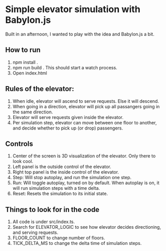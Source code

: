 # Simple elevator simulation with Babylon.js

Built in an afternoon, I wanted to play with the idea and Babylon.js a bit.

## How to run

1. npm install .
2. npm run build . This should start a watch process.
3. Open index.html

## Rules of the elevator:

1. When idle, elevator will ascend to serve requests. Else it will descend.
2. When going in a direction, elevator will pick up all passangers going in the same direction.
3. Elevator will serve requests given inside the elevator.
4. Per simulation step, elevator can move between one floor to another, and decide whether to pick up (or drop) passengers.

## Controls

1. Center of the screen is 3D visualization of the elevator. Only there to look cool.
2. Left panel is the outside control of the elevator.
3. Right top panel is the inside control of the elevator.
4. Step: Will stop autoplay, and run the simulation one step.
5. Run: Will toggle autoplay, turned on by default. When autoplay is on, it will run simulation steps with a time delta.
6. Reset: Resets the simulation to its initial state.

## Things to look for in the code

1. All code is under src/index.ts.
2. Search for ELEVATOR_LOGIC to see how elevator decides directioning, and serving requests.
3. FLOOR_COUNT to change number of floors.
4. TICK_DELTA_MS to change the delta time of simulation steps.
